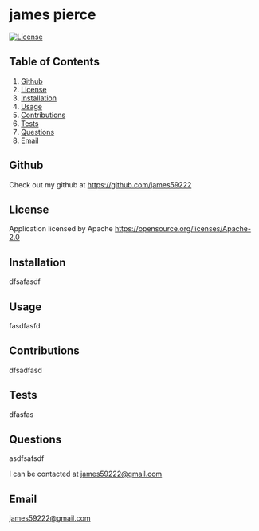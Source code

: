 # james pierce
  [![License](https://img.shields.io/badge/License-Apache_2.0-blue.svg)](https://opensource.org/licenses/Apache-2.0)
  ## Table of Contents
1. [Github](#github) 
2. [License](#license) 
3. [Installation](#installation) 
4. [Usage](#usage) 
5. [Contributions](#contribute) 
6. [Tests](#tests) 
7. [Questions](#questions)  
8. [Email](#email) 
  

  ## Github
 Check out my github at https://github.com/james59222
  ## License
  Application licensed by Apache
  https://opensource.org/licenses/Apache-2.0
  ## Installation
  dfsafasdf
  ## Usage
  fasdfasfd
  ## Contributions
  dfsadfasd
  ## Tests
  dfasfas
  ## Questions
  asdfsafsdf

  I can be contacted at james59222@gmail.com
  ## Email
  james59222@gmail.com
 

